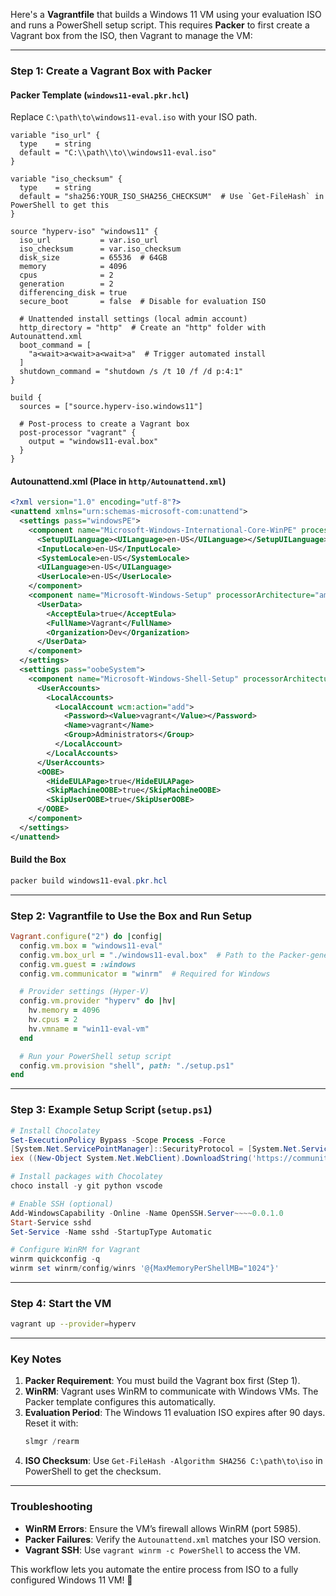 Here's a **Vagrantfile** that builds a Windows 11 VM using your evaluation ISO and runs a PowerShell setup script. This requires **Packer** to first create a Vagrant box from the ISO, then Vagrant to manage the VM:

---

### **Step 1: Create a Vagrant Box with Packer**
#### **Packer Template (`windows11-eval.pkr.hcl`)**  
Replace `C:\path\to\windows11-eval.iso` with your ISO path.  
```hcl
variable "iso_url" {
  type    = string
  default = "C:\\path\\to\\windows11-eval.iso"
}

variable "iso_checksum" {
  type    = string
  default = "sha256:YOUR_ISO_SHA256_CHECKSUM"  # Use `Get-FileHash` in PowerShell to get this
}

source "hyperv-iso" "windows11" {
  iso_url           = var.iso_url
  iso_checksum      = var.iso_checksum
  disk_size         = 65536  # 64GB
  memory            = 4096
  cpus              = 2
  generation        = 2
  differencing_disk = true
  secure_boot       = false  # Disable for evaluation ISO

  # Unattended install settings (local admin account)
  http_directory = "http"  # Create an "http" folder with Autounattend.xml
  boot_command = [
    "a<wait>a<wait>a<wait>a"  # Trigger automated install
  ]
  shutdown_command = "shutdown /s /t 10 /f /d p:4:1"
}

build {
  sources = ["source.hyperv-iso.windows11"]

  # Post-process to create a Vagrant box
  post-processor "vagrant" {
    output = "windows11-eval.box"
  }
}
```

#### **Autounattend.xml** (Place in `http/Autounattend.xml`)  
```xml
<?xml version="1.0" encoding="utf-8"?>
<unattend xmlns="urn:schemas-microsoft-com:unattend">
  <settings pass="windowsPE">
    <component name="Microsoft-Windows-International-Core-WinPE" processorArchitecture="amd64" publicKeyToken="31bf3856ad364e35" language="neutral" versionScope="nonSxS">
      <SetupUILanguage><UILanguage>en-US</UILanguage></SetupUILanguage>
      <InputLocale>en-US</InputLocale>
      <SystemLocale>en-US</SystemLocale>
      <UILanguage>en-US</UILanguage>
      <UserLocale>en-US</UserLocale>
    </component>
    <component name="Microsoft-Windows-Setup" processorArchitecture="amd64" publicKeyToken="31bf3856ad364e35" language="neutral" versionScope="nonSxS">
      <UserData>
        <AcceptEula>true</AcceptEula>
        <FullName>Vagrant</FullName>
        <Organization>Dev</Organization>
      </UserData>
    </component>
  </settings>
  <settings pass="oobeSystem">
    <component name="Microsoft-Windows-Shell-Setup" processorArchitecture="amd64" publicKeyToken="31bf3856ad364e35" language="neutral" versionScope="nonSxS">
      <UserAccounts>
        <LocalAccounts>
          <LocalAccount wcm:action="add">
            <Password><Value>vagrant</Value></Password>
            <Name>vagrant</Name>
            <Group>Administrators</Group>
          </LocalAccount>
        </LocalAccounts>
      </UserAccounts>
      <OOBE>
        <HideEULAPage>true</HideEULAPage>
        <SkipMachineOOBE>true</SkipMachineOOBE>
        <SkipUserOOBE>true</SkipUserOOBE>
      </OOBE>
    </component>
  </settings>
</unattend>
```

#### **Build the Box**  
```powershell
packer build windows11-eval.pkr.hcl
```

---

### **Step 2: Vagrantfile to Use the Box and Run Setup**
```ruby
Vagrant.configure("2") do |config|
  config.vm.box = "windows11-eval"
  config.vm.box_url = "./windows11-eval.box"  # Path to the Packer-generated box
  config.vm.guest = :windows
  config.vm.communicator = "winrm"  # Required for Windows

  # Provider settings (Hyper-V)
  config.vm.provider "hyperv" do |hv|
    hv.memory = 4096
    hv.cpus = 2
    hv.vmname = "win11-eval-vm"
  end

  # Run your PowerShell setup script
  config.vm.provision "shell", path: "./setup.ps1"
end
```

---

### **Step 3: Example Setup Script (`setup.ps1`)**  
```powershell
# Install Chocolatey
Set-ExecutionPolicy Bypass -Scope Process -Force
[System.Net.ServicePointManager]::SecurityProtocol = [System.Net.ServicePointManager]::SecurityProtocol -bor 3072
iex ((New-Object System.Net.WebClient).DownloadString('https://community.chocolatey.org/install.ps1'))

# Install packages with Chocolatey
choco install -y git python vscode

# Enable SSH (optional)
Add-WindowsCapability -Online -Name OpenSSH.Server~~~~0.0.1.0
Start-Service sshd
Set-Service -Name sshd -StartupType Automatic

# Configure WinRM for Vagrant
winrm quickconfig -q
winrm set winrm/config/winrs '@{MaxMemoryPerShellMB="1024"}'
```

---

### **Step 4: Start the VM**  
```bash
vagrant up --provider=hyperv
```

---

### **Key Notes**  
1. **Packer Requirement**: You must build the Vagrant box first (Step 1).  
2. **WinRM**: Vagrant uses WinRM to communicate with Windows VMs. The Packer template configures this automatically.  
3. **Evaluation Period**: The Windows 11 evaluation ISO expires after 90 days. Reset it with:  
   ```powershell
   slmgr /rearm
   ```
4. **ISO Checksum**: Use `Get-FileHash -Algorithm SHA256 C:\path\to\iso` in PowerShell to get the checksum.  

---

### **Troubleshooting**  
- **WinRM Errors**: Ensure the VM’s firewall allows WinRM (port 5985).  
- **Packer Failures**: Verify the `Autounattend.xml` matches your ISO version.  
- **Vagrant SSH**: Use `vagrant winrm -c PowerShell` to access the VM.  

This workflow lets you automate the entire process from ISO to a fully configured Windows 11 VM! 🚀

